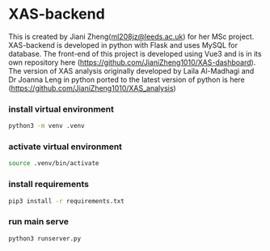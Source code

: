 # XAS-backend
This is created by Jiani Zheng(ml208jz@leeds.ac.uk) for her MSc project.
XAS-backend is developed in python with Flask and uses MySQL for database.
The front-end of this project is developed using Vue3 and is in its own repository here (https://github.com/JianiZheng1010/XAS-dashboard).
The version of XAS analysis originally developed by Laila Al-Madhagi and Dr Joanna Leng in python ported to the latest version of python is here (https://github.com/JianiZheng1010/XAS_analysis)



### install virtual environment
``` bash
python3 -m venv .venv
```

### activate virtual environment
``` bash
source .venv/bin/activate
```

### install requirements
``` bash
pip3 install -r requirements.txt
```

### run main serve
``` bash
python3 runserver.py
```
